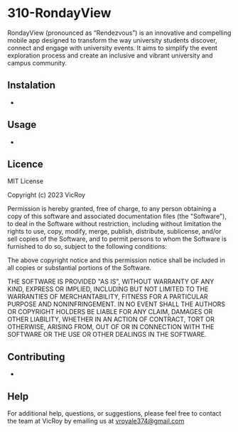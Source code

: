 # 310-RondayView

RondayView (pronounced as “Rendezvous”) is an innovative and compelling mobile app designed to transform the way university students discover, connect and engage with university events. It aims to simplify the event exploration process and create an inclusive and vibrant university and campus community.

## Instalation

*

## Usage

*

## Licence

MIT License

Copyright (c) 2023 VicRoy

Permission is hereby granted, free of charge, to any person obtaining a copy
of this software and associated documentation files (the "Software"), to deal
in the Software without restriction, including without limitation the rights
to use, copy, modify, merge, publish, distribute, sublicense, and/or sell
copies of the Software, and to permit persons to whom the Software is
furnished to do so, subject to the following conditions:

The above copyright notice and this permission notice shall be included in all
copies or substantial portions of the Software.

THE SOFTWARE IS PROVIDED "AS IS", WITHOUT WARRANTY OF ANY KIND, EXPRESS OR
IMPLIED, INCLUDING BUT NOT LIMITED TO THE WARRANTIES OF MERCHANTABILITY,
FITNESS FOR A PARTICULAR PURPOSE AND NONINFRINGEMENT. IN NO EVENT SHALL THE
AUTHORS OR COPYRIGHT HOLDERS BE LIABLE FOR ANY CLAIM, DAMAGES OR OTHER
LIABILITY, WHETHER IN AN ACTION OF CONTRACT, TORT OR OTHERWISE, ARISING FROM,
OUT OF OR IN CONNECTION WITH THE SOFTWARE OR THE USE OR OTHER DEALINGS IN THE
SOFTWARE.

## Contributing

*

## Help

For additional help, questions, or suggestions, please feel free to contact the team at VicRoy by emailing us at vroyale374@gmail.com